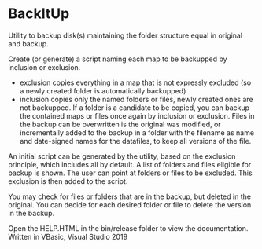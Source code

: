 # BackItUp
Utility to backup disk(s) maintaining the folder structure equal in original and backup.

Create (or generate) a script naming each map to be backupped by inclusion or exclusion.
- exclusion copies everything in a map that is not expressly excluded (so a newly created folder is automatically backupped)
- inclusion copies only the named folders or files, newly created ones are not backupped. 
If a folder is a candidate to be copied, you can backup the contained maps or files once again by inclusion or exclusion.
Files in the backup can be overwritten is the original was modified, or incrementally added to the backup in a folder with the filename as name and date-signed names for the datafiles, to keep all versions of the file.

An initial script can be generated by the utility, based on the exclusion principle, which includes all by default.
A list of folders and files eligible for backup is shown. 
The user can point at folders or files to be excluded.
This exclusion is then added to the script.

You may check for files or folders that are in the backup, but deleted in the original. You can decide for each desired folder or file to delete the version in the backup.

Open the HELP.HTML in the bin/release folder to view the documentation. Written in VBasic, Visual Studio 2019
